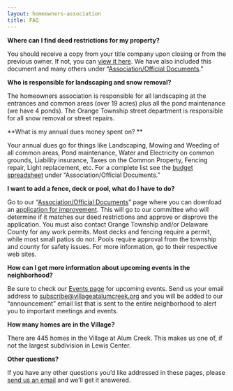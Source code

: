 ```yaml
---
layout: homeowners-association
title: FAQ
---
```


**Where can I find deed restrictions for my property?**

You should receive a copy from your title company upon closing or from the
previous owner.  If not, you can [view it here][44].  We have also included
this document and many others under “[Association/Official Documents][45].”

**Who is responsible for landscaping and snow removal?**

The homeowners association is responsible for all landscaping at the entrances
and common areas (over 19 acres) plus all the pond maintenance (we have 4
ponds).  The Orange Township street department is responsible for all snow
removal or street repairs.

**What is my annual dues money spent on? **

Your annual dues go for things like Landscaping, Mowing and Weeding of all
common areas, Pond maintenance, Water and Electricity on common grounds,
Liability insurance, Taxes on the Common Property, Fencing repair, Light
replacement, etc.  For a complete list see the [budget spreadsheet][46] under
“Association/Official Documents.”

**I want to add a fence, deck or pool, what do I have to do?**

Go to our “[Association/Official Documents][45]” page where you can download
an [application for improvement][47].  This will go to our committee who will
determine if it matches our deed restrictions and approve or disprove the
application.  You must also contact Orange Township and/or Delaware County for
any work permits.  Most decks and fencing require a permit, while most small
patios do not.  Pools require approval from the township and county for safety
issues.  For more information, go to their respective web sites.

**How can I get more information about upcoming events in the neighborhood?** 

Be sure to check our [Events page][48] for upcoming events.  Send us your
email address to [subscribe@villageatalumcreek.org][49] and you will be added
to our “announcement” email list that is sent to the entire neighborhood to
alert you to important meetings and events.

**How many homes are in the Village?**

There are 445 homes in the Village at Alum Creek.  This makes us one of, if
not the largest subdivision in Lewis Center.

**Other questions?**

If you have any other questions you’d like addressed in these pages, please
[send us an email][50] and we’ll get it answered.

   [44]: /uploads/warranty_deed_of_restrictions.pdf
   [45]: http://www.villageatalumcreek.org/homeowners-association/official-documents/
   [46]: http://www.villageatalumcreek.org/homeowners-association/budget/
   [47]: /uploads/VAC%20improvement%20app.doc
   [48]: http://www.villageatalumcreek.org/events
   [49]: mailto:subscribe@villageatalumcreek.org
   [50]: mailto:vachoa@villageatalumcreek.org

